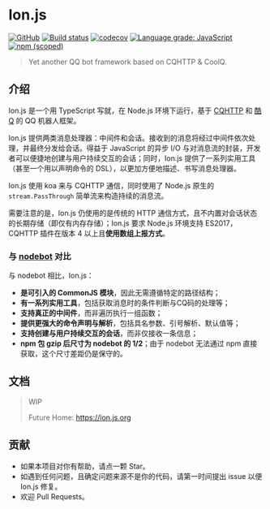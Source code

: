 # Ion.js
[![GitHub](https://img.shields.io/github/license/ionjs-dev/ionjs.svg)](https://github.com/ionjs-dev/ionjs/blob/master/LICENSE)
[![Build status](https://ci.appveyor.com/api/projects/status/pblq9p2ad4g33wrf?svg=true)](https://ci.appveyor.com/project/trustgit/flow-w07af)
[![codecov](https://codecov.io/gh/ionjs-dev/ionjs/branch/master/graph/badge.svg)](https://codecov.io/gh/ionjs-dev/ionjs)
[![Language grade: JavaScript](https://img.shields.io/lgtm/grade/javascript/g/ionjs-dev/ionjs.svg)](https://lgtm.com/projects/g/ionjs-dev/ionjs/context:javascript)
[![npm (scoped)](https://img.shields.io/npm/v/ionjs.svg)](https://npmjs.org/package/ionjs)

> Yet another QQ bot framework based on CQHTTP &amp; CoolQ.

## 介绍
Ion.js 是一个用 TypeScript 写就，在 Node.js 环境下运行，基于 [CQHTTP](https://github.com/richardchien/coolq-http-api) 和 [酷Q](https://cqp.cc) 的 QQ 机器人框架。

Ion.js 提供两类消息处理器：中间件和会话。接收到的消息将经过中间件依次处理，并最终分发给会话。得益于 JavaScript 的异步 I/O 与对消息流的封装，开发者可以便捷地创建与用户持续交互的会话；同时，Ion.js 提供了一系列实用工具（甚至一个用以声明命令的 DSL），以更加方便地描述、书写消息处理器。

Ion.js 使用 koa 来与 CQHTTP 通信，同时使用了 Node.js 原生的 `stream.PassThrough` 简单流来构造持续的消息流。

需要注意的是，Ion.js 仍使用的是传统的 HTTP 通信方式，且不内置对会话状态的长期存储（即仅有内存存储）；Ion.js 要求 Node.js 环境支持 ES2017，CQHTTP 插件在版本 4 以上且**使用数组上报方式**。

### 与 [nodebot](https://github.com/trustgit/nodebot) 对比
与 nodebot 相比，Ion.js：
- **是可引入的 CommonJS 模块**，因此无需遵循特定的路径结构；
- **有一系列实用工具**，包括获取消息时的条件判断与CQ码的处理等；
- **支持真正的中间件**，而非遍历执行一组函数；
- **提供更强大的命令声明与解析**，包括具名参数、引号解析、默认值等；
- **支持创建与用户持续交互的会话**，而非仅接收一条信息；
- **npm 包 gzip 后尺寸为 nodebot 的 1/2**；由于 nodebot 无法通过 npm 直接获取，这个尺寸差距仍是保守的。

## 文档
> WIP
>
> Future Home: https://ion.js.org

## 贡献
- 如果本项目对你有帮助，请点一颗 Star。
- 如遇到任何问题，且确定问题来源不是你的代码，请第一时间提出 issue 以便 Ion.js 修复。
- 欢迎 Pull Requests。